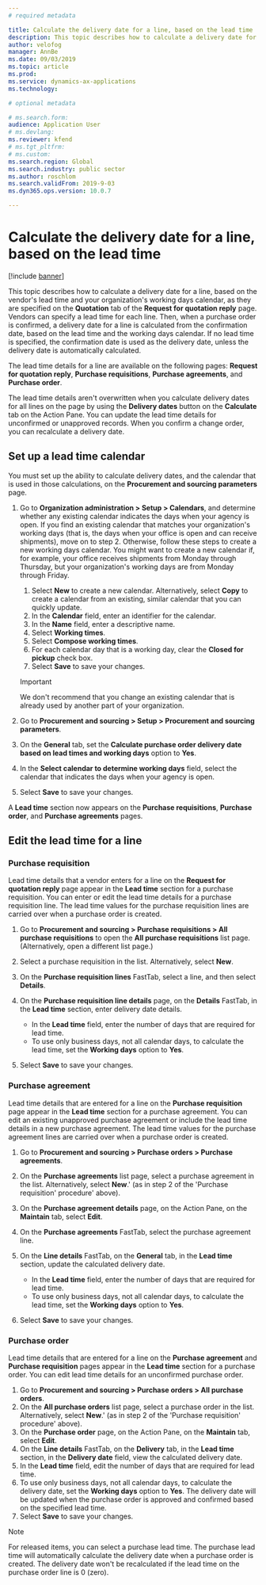 ```yaml
---
# required metadata

title: Calculate the delivery date for a line, based on the lead time
description: This topic describes how to calculate a delivery date for a line, based on the vendor's lead time and your organization's working days calendar. 
author: velofog
manager: AnnBe
ms.date: 09/03/2019
ms.topic: article
ms.prod: 
ms.service: dynamics-ax-applications
ms.technology: 

# optional metadata

# ms.search.form:
audience: Application User
# ms.devlang: 
ms.reviewer: kfend
# ms.tgt_pltfrm: 
# ms.custom: 
ms.search.region: Global
ms.search.industry: public sector
ms.author: roschlom
ms.search.validFrom: 2019-9-03
ms.dyn365.ops.version: 10.0.7

---
```


# Calculate the delivery date for a line, based on the lead time

[!include [banner](../includes/banner.md)]

This topic describes how to calculate a delivery date for a line, based on the vendor's lead time and your organization's working days calendar, as they are specified on the **Quotation** tab of the **Request for quotation reply** page. Vendors can specify a lead time for each line. Then, when a purchase order is confirmed, a delivery date for a line is calculated from the confirmation date, based on the lead time and the working days calendar. If no lead time is specified, the confirmation date is used as the delivery date, unless the delivery date is automatically calculated.

The lead time details for a line are available on the following pages: **Request for quotation reply**, **Purchase requisitions**, **Purchase agreements**, and **Purchase order**.

The lead time details aren't overwritten when you calculate delivery dates for all lines on the page by using the **Delivery dates** button on the **Calculate** tab on the Action Pane. You can update the lead time details for unconfirmed or unapproved records. When you confirm a change order, you can recalculate a delivery date.

## Set up a lead time calendar

You must set up the ability to calculate delivery dates, and the calendar that is used in those calculations, on the **Procurement and sourcing parameters** page.

1. Go to **Organization administration \> Setup \> Calendars**, and determine whether any existing calendar indicates the days when your agency is open. If you find an existing calendar that matches your organization's working days (that is, the days when your office is open and can receive shipments), move on to step 2. Otherwise, follow these steps to create a new working days calendar. You might want to create a new calendar if, for example, your office receives shipments from Monday through Thursday, but your organization's working days are from Monday through Friday.

    1. Select **New** to create a new calendar. Alternatively, select **Copy** to create a calendar from an existing, similar calendar that you can quickly update.
    2. In the **Calendar** field, enter an identifier for the calendar.
    3. In the **Name** field, enter a descriptive name.
    4. Select **Working times**.
    5. Select **Compose working times**.
    6. For each calendar day that is a working day, clear the **Closed for pickup** check box.
    7. Select **Save** to save your changes.

    > [!IMPORTANT]
    > We don't recommend that you change an existing calendar that is already used by another part of your organization.

2. Go to **Procurement and sourcing \> Setup \> Procurement and sourcing parameters**.
3. On the **General** tab, set the **Calculate purchase order delivery date based on lead times and working days** option to **Yes**.
4. In the **Select calendar to determine working days** field, select the calendar that indicates the days when your agency is open.
5. Select **Save** to save your changes.

A **Lead time** section now appears on the **Purchase requisitions**, **Purchase order**, and **Purchase agreements** pages.

## Edit the lead time for a line

### Purchase requisition

Lead time details that a vendor enters for a line on the **Request for quotation reply** page appear in the **Lead time** section for a purchase requisition. You can enter or edit the lead time details for a purchase requisition line. The lead time values for the purchase requisition lines are carried over when a purchase order is created.

1. Go to **Procurement and sourcing \> Purchase requisitions \> All purchase requisitions** to open the **All purchase requisitions** list page. (Alternatively, open a different list page.)
2. Select a purchase requisition in the list. Alternatively, select **New**.
3. On the **Purchase requisition lines** FastTab, select a line, and then select **Details**.
4. On the **Purchase requisition line details** page, on the **Details** FastTab, in the **Lead time** section, enter delivery date details.

    - In the **Lead time** field, enter the number of days that are required for lead time.
    - To use only business days, not all calendar days, to calculate the lead time, set the **Working days** option to **Yes**.

7. Select **Save** to save your changes.

### Purchase agreement

Lead time details that are entered for a line on the **Purchase requisition** page appear in the **Lead time** section for a purchase agreement. You can edit an existing unapproved purchase agreement or include the lead time details in a new purchase agreement. The lead time values for the purchase agreement lines are carried over when a purchase order is created.

1. Go to **Procurement and sourcing \> Purchase orders \> Purchase agreements**.
2. On the **Purchase agreements** list page, select a purchase agreement in the list. Alternatively, select **New**.' (as in step 2 of the 'Purchase requisition' procedure' above).
3. On the **Purchase agreement details** page, on the Action Pane, on the **Maintain** tab, select **Edit**.
4. On the **Purchase agreements** FastTab, select the purchase agreement line.
5. On the **Line details** FastTab, on the **General** tab, in the **Lead time** section, update the calculated delivery date.

    - In the **Lead time** field, enter the number of days that are required for lead time.
    - To use only business days, not all calendar days, to calculate the lead time, set the **Working days** option to **Yes**.

8. Select **Save** to save your changes.

### Purchase order

Lead time details that are entered for a line on the **Purchase agreement** and **Purchase requisition** pages appear in the **Lead time** section for a purchase order. You can edit lead time details for an unconfirmed purchase order.

1. Go to **Procurement and sourcing \> Purchase orders \> All purchase orders**.
2. On the **All purchase orders** list page, select a purchase order in the list. Alternatively, select **New**.' (as in step 2 of the 'Purchase requisition' procedure' above).
2. On the **Purchase order** page, on the Action Pane, on the **Maintain** tab, select **Edit**.
3. On the **Line details** FastTab, on the **Delivery** tab, in the **Lead time** section, in the **Delivery date** field, view the calculated delivery date.
4. In the **Lead time** field, edit the number of days that are required for lead time.
5. To use only business days, not all calendar days, to calculate the delivery date, set the **Working days** option to **Yes**. The delivery date will be updated when the purchase order is approved and confirmed based on the specified lead time.
6. Select **Save** to save your changes.

> [!NOTE]
> For released items, you can select a purchase lead time. The purchase lead time will automatically calculate the delivery date when a purchase order is created. The delivery date won't be recalculated if the lead time on the purchase order line is 0 (zero).

